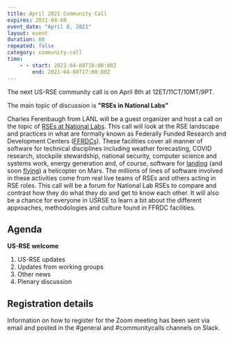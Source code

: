 ```yaml
---
title: April 2021 Community Call
expires: 2021-04-08
event_date: "April 8, 2021"
layout: event
duration: 60
repeated: false
category: community-call
time:
    - - start: 2021-04-08T16:00:00Z
        end: 2021-04-08T17:00:00Z
---
```


The next US-RSE community call is on April 8th at 12ET/11CT/10MT/9PT.

The main topic of discussion is
**"RSEs in National Labs"**

Charles Ferenbaugh from LANL will be a guest organizer and host a call
on the topic of [RSEs at National Labs](https://github.com/USRSE/monthly-community-calls/issues/7).
This call will look at the RSE landscape and practices in what are
formally known as Federally Funded Research and Development Centers ([FFRDCs](https://www.nsf.gov/statistics/ffrdclist/)).
These facilities cover all manner of software for technical disciplines including
weather forecasting, COVID research, stockpile stewardship, 
national security, computer science and systems work, energy generation and, of course, software for [landing](https://www.youtube.com/watch?v=4czjS9h4Fpg) 
(and soon [flying](https://www.youtube.com/watch?v=AYjknNxGuJw)) a helicopter on Mars. 
The millions of lines of software involved in these activities come from real live teams of RSEs and 
others acting in RSE roles. This call will be a forum for National Lab 
RSEs to compare and contrast how they do what they do and get to know each other. It will also be a chance for
everyone in USRSE to learn a bit about the different approaches,
methodologies and culture found in FFRDC facilities.

## Agenda

**US-RSE welcome**  
 1. US-RSE updates
 1. Updates from working groups
 1. Other news
 1. Plenary discussion


## Registration details
Information on how to register for the Zoom meeting has been sent via email and posted in the #general and #communitycalls channels on Slack.
